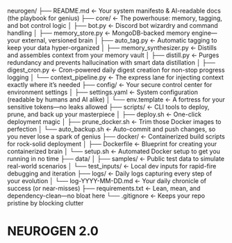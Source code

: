 neurogen/
├── README.md                  ← Your system manifesto & AI-readable docs (the playbook for genius)
├── core/                      ← The powerhouse: memory, tagging, and bot control logic
│   ├── bot.py                 ← Discord bot wizardry and command handling
│   ├── memory_store.py        ← MongoDB-backed memory engine—your external, versioned brain
│   ├── auto_tag.py            ← Automatic tagging to keep your data hyper-organized
│   ├── memory_synthesizer.py  ← Distills and assembles context from your memory vault
│   ├── distill.py             ← Purges redundancy and prevents hallucination with smart data distillation
│   ├── digest_cron.py         ← Cron-powered daily digest creation for non-stop progress logging
│   └── context_pipeline.py    ← The express lane for injecting context exactly where it’s needed
├── config/                    ← Your secure control center for environment settings
│   ├── settings.yaml          ← System configuration (readable by humans and AI alike)
│   └── env.template           ← A fortress for your sensitive tokens—no leaks allowed
├── scripts/                   ← CLI tools to deploy, prune, and back up your masterpiece
│   ├── deploy.sh              ← One-click deployment magic
│   ├── prune_docker.sh        ← Trim those Docker images to perfection
│   └── auto_backup.sh         ← Auto-commit and push changes, so you never lose a spark of genius
├── docker/                    ← Containerized build scripts for rock-solid deployment
│   ├── Dockerfile             ← Blueprint for creating your containerized brain
│   └── setup.sh               ← Automated Docker setup to get you running in no time
├── data/
│   ├── samples/               ← Public test data to simulate real-world scenarios
│   └── test_inputs/           ← Local dev inputs for rapid-fire debugging and iteration
├── logs/                      ← Daily logs capturing every step of your evolution
│   └── log-YYYY-MM-DD.md      ← Your daily chronicle of success (or near-misses)
├── requirements.txt           ← Lean, mean, and dependency-clean—no bloat here
└── .gitignore                 ← Keeps your repo pristine by blocking clutter
# NEUROGEN 2.0
